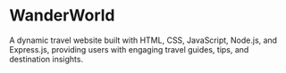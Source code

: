 # WanderWorld
A dynamic travel website built with HTML, CSS, JavaScript, Node.js, and Express.js, providing users with engaging travel guides, tips, and destination insights.

